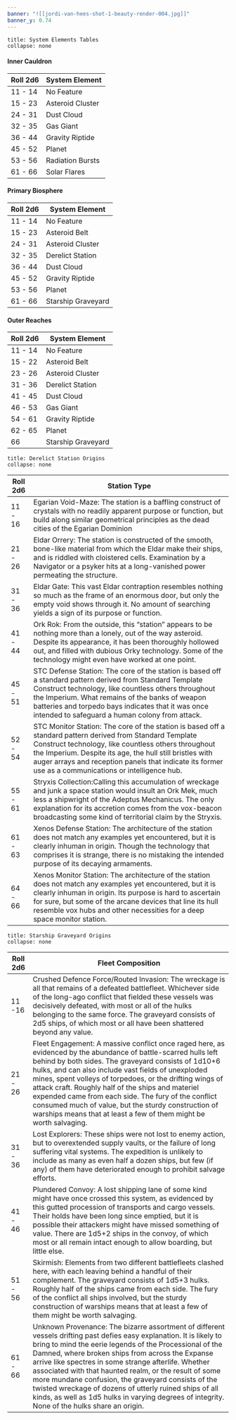 ```yaml
---
banner: "![[jordi-van-hees-shot-1-beauty-render-004.jpg]]"
banner_y: 0.74
---
```


```ad-GM_Note
title: System Elements Tables
collapse: none
```

#### Inner Cauldron
| Roll 2d6 | System Element   |
| -------- | ---------------- |
| 11 - 14  | No Feature       |
| 15 - 23  | Asteroid Cluster |
| 24 - 31      | Dust Cloud       |
| 32 - 35  | Gas Giant        |
| 36 - 44  | Gravity Riptide  |
| 45 - 52  | Planet           |
| 53 - 56  | Radiation Bursts |
| 61 - 66  | Solar Flares                 |
#### Primary Biosphere
| Roll 2d6 | System Element   |
| -------- | ---------------- |
| 11 - 14  | No Feature       |
| 15 - 23  | Asteroid Belt    |
| 24 - 31  | Asteroid Cluster |
| 32 - 35  | Derelict Station |
| 36 - 44  | Dust Cloud       |
| 45 - 52       | Gravity Riptide  |
| 53 - 56  | Planet           |
| 61 - 66  | Starship Graveyard                 |
#### Outer Reaches
| Roll 2d6 | System Element   |
| -------- | ---------------- |
| 11 - 14    | No Feature       |
| 15 - 22    | Asteroid Belt    |
| 23 - 26    | Asteroid Cluster |
| 31 - 36    | Derelict Station |
| 41 - 45    | Dust Cloud       |
| 46 - 53    | Gas Giant        |
| 54 - 61    | Gravity Riptide  |
| 62 - 65    | Planet           |
| 66    | Starship Graveyard                 |

```ad-GM_Note
title: Derelict Station Origins
collapse: none
```

| Roll 2d6 | Station Type                                                                                                                                                                                                                                                                                                                           |
| -------- | -------------------------------------------------------------------------------------------------------------------------------------------------------------------------------------------------------------------------------------------------------------------------------------------------------------------------------------- |
| 11 - 16  | Egarian Void-Maze: The station is a baffling construct of crystals with no readily apparent purpose or function, but build along similar geometrical principles as the dead cities of the Egarian Dominion                                                                                                                             |
| 21 - 26  | Eldar Orrery: The station is constructed of the smooth, bone-like material from which the Eldar make their ships, and is riddled with cloistered cells. Examination by a Navigator or a psyker hits at a long-vanished power permeating the structure.                                                                                 |
| 31 - 36  | Eldar Gate: This vast Eldar contraption resembles nothing so much as the frame of an enormous door, but only the empty void shows through it. No amount of searching yields a sign of its purpose or function.                                                                                                                         |
| 41 - 44  | Ork Rok:  From the outside, this “station” appears to be nothing more than a lonely, out of the way asteroid. Despite its appearance, it has been thoroughly hollowed out, and filled with dubious Orky technology. Some of the technology might even have worked at one point.                                                        |
| 45 - 51  | STC Defense Station: The core of the station is based off a standard pattern derived from Standard Template Construct technology, like countless others throughout the Imperium. What remains of the banks of weapon batteries and torpedo bays indicates that it was once intended to safeguard a human colony from attack.           |
| 52 - 54  | STC Monitor Station: The core of the station is based off a standard pattern derived from Standard Template Construct technology, like countless others throughout the Imperium. Despite its age, the hull still bristles with auger arrays and reception panels that indicate its former use as a communications or intelligence hub. |
| 55 - 61  | Stryxis Collection:Calling this accumulation of wreckage and junk a space station would insult an Ork Mek, much less a shipwright of the Adeptus Mechanicus. The only explanation for its accretion comes from the vox-beacon broadcasting some kind of territorial claim by the Stryxis.                                              |
| 61 - 63  | Xenos Defense Station: The architecture of the station does not match any examples yet encountered, but it is clearly inhuman in origin. Though the technology that comprises it is strange, there is no mistaking the intended purpose of its decaying armaments.                                                                     |
| 64 - 66  | Xenos Monitor Station: The architecture of the station does not match any examples yet encountered, but it is clearly inhuman in origin. Its purpose is hard to ascertain for sure, but some of the arcane devices that line its hull resemble vox hubs and other necessities for a deep space monitor station.                        |
```ad-GM_Note
title: Starship Graveyard Origins
collapse: none
```
| Roll 2d6 | Fleet Composition |
| -------- | ----------------- |
| 11 -16   | Crushed Defence Force/Routed Invasion: The wreckage is all that remains of a defeated battlefleet. Whichever side of the long-ago conflict that fielded these vessels was decisively defeated, with most or all of the hulks belonging to the same force. The graveyard consists of 2d5 ships, of which most or all have been shattered beyond any value.                  |
| 21 - 26  | Fleet Engagement: A massive conflict once raged here, as evidenced by the abundance of battle-scarred hulls left behind by both sides. The graveyard consists of 1d10+6 hulks, and can also include vast fields of unexploded mines, spent volleys of torpedoes, or the drifting wings of attack craft. Roughly half of the ships and materiel expended came from each side. The fury of the conflict consumed much of value, but the sturdy construction of warships means that at least a few of them might be worth salvaging.                  |
| 31 - 36  |  Lost Explorers: These ships were not lost to enemy action, but to overextended supply vaults, or the failure of long suffering vital systems. The expedition is unlikely to include as many as even half a dozen ships, but few (if any) of them have deteriorated enough to prohibit salvage efforts.                 |
| 41 - 46  |  Plundered Convoy: A lost shipping lane of some kind might have once crossed this system, as evidenced by this gutted procession of transports and cargo vessels. Their holds have been long since emptied, but it is possible their attackers might have missed something of value. There are 1d5+2 ships in the convoy, of which most or all remain intact enough to allow boarding, but little else.                 |
| 51 - 56  |  Skirmish: Elements from two different battlefleets clashed here, with each leaving behind a handful of their complement. The graveyard consists of 1d5+3 hulks. Roughly half of the ships came from each side. The fury of the conflict all ships involved, but the sturdy construction of warships means that at least a few of them might be worth salvaging.                 |
| 61 - 66      | Unknown Provenance: The bizarre assortment of different vessels drifting past defies easy explanation. It is likely to bring to mind the eerie legends of the Processional of the Damned, where broken ships from across the Expanse arrive like spectres in some strange afterlife. Whether associated with that haunted realm, or the result of some more mundane confusion, the graveyard consists of the twisted wreckage of dozens of utterly ruined ships of all kinds, as well as 1d5 hulks in varying degrees of integrity. None of the hulks share an origin.                  |
